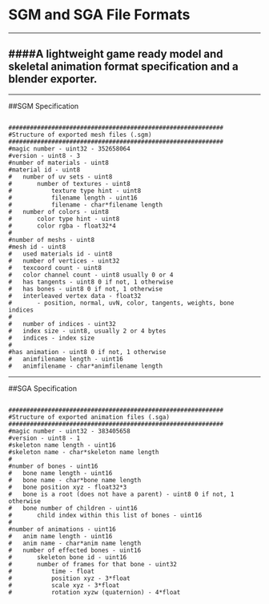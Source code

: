 SGM and SGA File Formats
========================
---
####A lightweight game ready model and skeletal animation format specification and a blender exporter.
---
---
##SGM Specification

<pre><code>
############################################################
#Structure of exported mesh files (.sgm)
############################################################
#magic number - uint32 - 352658064
#version - uint8 - 3
#number of materials - uint8
#material id - uint8
#	number of uv sets - uint8
#		number of textures - uint8
#			texture type hint - uint8
#			filename length - uint16
#			filename - char*filename length
#	number of colors - uint8
#		color type hint - uint8
#		color rgba - float32*4
#
#number of meshs - uint8
#mesh id - uint8
#	used materials id - uint8
#	number of vertices - uint32
#	texcoord count - uint8
#	color channel count - uint8 usually 0 or 4
#	has tangents - uint8 0 if not, 1 otherwise
#	has bones - uint8 0 if not, 1 otherwise
#	interleaved vertex data - float32
#		- position, normal, uvN, color, tangents, weights, bone indices
#
#	number of indices - uint32
#	index size - uint8, usually 2 or 4 bytes
#	indices - index size
#
#has animation - uint8 0 if not, 1 otherwise
#	animfilename length - uint16
#	animfilename - char*animfilename length
</code></pre>

---
##SGA Specification
<pre><code>
############################################################
#Structure of exported animation files (.sga)
############################################################
#magic number - uint32 - 383405658
#version - uint8 - 1
#skeleton name length - uint16
#skeleton name - char*skeleton name length
#
#number of bones - uint16
#	bone name length - uint16
#	bone name - char*bone name length
#	bone position xyz - float32*3
#	bone is a root (does not have a parent) - uint8 0 if not, 1 otherwise
#	bone number of children - uint16
#		child index within this list of bones - uint16
#
#number of animations - uint16
#	anim name length - uint16
#	anim name - char*anim name length
#	number of effected bones - uint16
#		skeleton bone id - uint16
#		number of frames for that bone - uint32
#			time - float
#			position xyz - 3*float
#			scale xyz - 3*float
#			rotation xyzw (quaternion) - 4*float
</code></pre>
